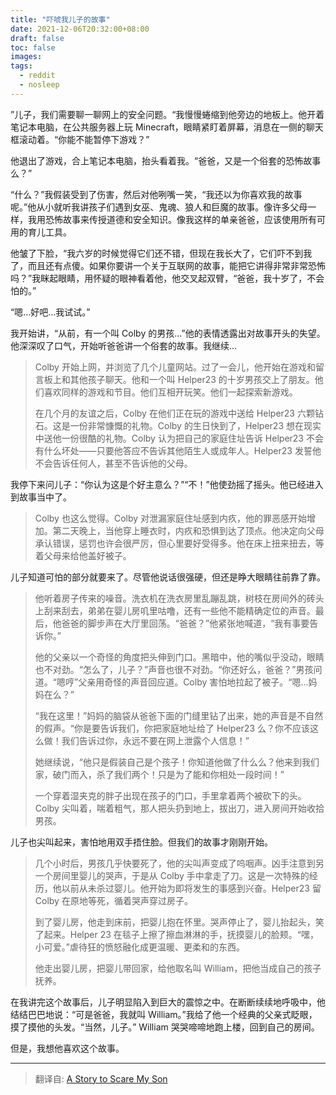 ```yaml
---
title: "吓唬我儿子的故事"
date: 2021-12-06T20:32:00+08:00
draft: false
toc: false
images:
tags: 
  - reddit
  - nosleep
---
```


”儿子，我们需要聊一聊网上的安全问题。“我慢慢蜷缩到他旁边的地板上。他开着笔记本电脑，在公共服务器上玩 Minecraft，眼睛紧盯着屏幕，消息在一侧的聊天框滚动着。“你能不能暂停下游戏？”

他退出了游戏，合上笔记本电脑，抬头看着我。“爸爸，又是一个俗套的恐怖故事么？”

“什么？”我假装受到了伤害，然后对他咧嘴一笑，“我还以为你喜欢我的故事呢。”他从小就听我讲孩子们遇到女巫、鬼魂、狼人和巨魔的故事。像许多父母一样，我用恐怖故事来传授道德和安全知识。像我这样的单亲爸爸，应该使用所有可用的育儿工具。

他皱了下脸，“我六岁的时候觉得它们还不错，但现在我长大了，它们吓不到我了，而且还有点傻。如果你要讲一个关于互联网的故事，能把它讲得非常非常恐怖吗？”我眯起眼睛，用怀疑的眼神看着他，他交叉起双臂，“爸爸，我十岁了，不会怕的。”

“嗯…好吧…我试试。”

我开始讲，“从前，有一个叫 Colby 的男孩…”他的表情透露出对故事开头的失望。他深深叹了口气，开始听爸爸讲一个俗套的故事。我继续...

> Colby 开始上网，并浏览了几个儿童网站。过了一会儿，他开始在游戏和留言板上和其他孩子聊天。他和一个叫 Helper23 的十岁男孩交上了朋友。他们喜欢同样的游戏和节目。他们互相开玩笑。他们一起探索新游戏。
>
> 在几个月的友谊之后，Colby 在他们正在玩的游戏中送给 Helper23 六颗钻石。这是一份非常慷慨的礼物。Colby 的生日快到了，Helper23 想在现实中送他一份很酷的礼物。Colby 认为把自己的家庭住址告诉 Helper23 不会有什么坏处——只要他答应不告诉其他陌生人或成年人。Helper23 发誓他不会告诉任何人，甚至不告诉他的父母。

我停下来问儿子：“你认为这是个好主意么？”“不！”他使劲摇了摇头。他已经进入到故事当中了。

> Colby 也这么觉得。Colby 对泄漏家庭住址感到内疚，他的罪恶感开始增加。第二天晚上，当他穿上睡衣时，内疚和恐惧到达了顶点。他决定向父母承认错误，惩罚也许会很严厉，但心里要好受得多。他在床上扭来扭去，等着父母来给他盖好被子。

儿子知道可怕的部分就要来了。尽管他说话很强硬，但还是睁大眼睛往前靠了靠。

> 他听着房子传来的噪音。洗衣机在洗衣房里乱蹦乱跳，树枝在房间外的砖头上刮来刮去，弟弟在婴儿房叽里咕噜，还有一些他不能精确定位的声音。最后，他爸爸的脚步声在大厅里回荡。“爸爸？”他紧张地喊道，“我有事要告诉你。”
>
> 他的父亲以一个奇怪的角度把头伸到门口。黑暗中，他的嘴似乎没动，眼睛也不对劲。“怎么了，儿子？”声音也很不对劲。“你还好么，爸爸？”男孩问道。“嗯哼”父亲用奇怪的声音回应道。Colby 害怕地拉起了被子。“嗯...妈妈在么？”
>
> “我在这里！”妈妈的脑袋从爸爸下面的门缝里钻了出来，她的声音是不自然的假声。“你是要告诉我们，你把家庭地址给了 Helper23 么？你不应该这么做！我们告诉过你，永远不要在网上泄露个人信息！”
>
> 她继续说，“他只是假装自己是个孩子！你知道他做了什么么？他来到我们家，破门而入，杀了我们两个！只是为了能和你相处一段时间！”
>
> 一个穿着湿夹克的胖子出现在孩子的门口，手里拿着两个被砍下的头。Colby 尖叫着，喘着粗气，那人把头扔到地上，拔出刀，进入房间开始收拾男孩。

儿子也尖叫起来，害怕地用双手捂住脸。但我们的故事才刚刚开始。

> 几个小时后，男孩几乎快要死了，他的尖叫声变成了呜咽声。凶手注意到另一个房间里婴儿的哭声，于是从 Colby 手中拿走了刀。这是一次特殊的经历，他以前从未杀过婴儿。他开始为即将发生的事感到兴奋。Helper23 留 Colby 在原地等死，循着哭声穿过房子。
>
> 到了婴儿房，他走到床前，把婴儿抱在怀里。哭声停止了，婴儿抬起头，笑了起来。Helper 23 在毯子上擦了擦血淋淋的手，抚摸婴儿的脸颊。“嘿，小可爱。”虐待狂的愤怒融化成更温暖、更柔和的东西。
>
> 他走出婴儿房，把婴儿带回家，给他取名叫 William，把他当成自己的孩子抚养。

在我讲完这个故事后，儿子明显陷入到巨大的震惊之中。在断断续续地呼吸中，他结结巴巴地说：“可是爸爸，我就叫 William。”我给了他一个经典的父亲式眨眼，摸了摸他的头发。“当然，儿子。” William 哭哭啼啼地跑上楼，回到自己的房间。

但是，我想他喜欢这个故事。

------

> 翻译自: [A Story to Scare My Son](https://www.reddit.com/r/nosleep/comments/2igaa9/a_story_to_scare_my_son/)
